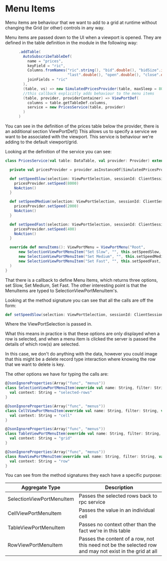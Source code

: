 # Menu Items

Menu items are behaviour that we want to add to a grid at runtime without changing the Grid (or other) controls in any way.

Menu items are passed down to the UI when a viewport is opened. They are defined in the table definition in the module in the following way: 

```scala
      .addTable(
        AutoSubscribeTableDef(
          name = "prices",
          keyField = "ric",
          Columns.fromNames("ric".string(), "bid".double(), "bidSize".int(), "ask".double(), "askSize".int(),
                            "last".double(), "open".double(), "close".double(), "scenario".string(), "phase".string()),
          joinFields = "ric"
        ),
        (table, vs) => new SimulatedPricesProvider(table, maxSleep = 800),
        //this callback explicitly adds behaviour to the menu items
        (table, provider, providerContainer) => ViewPortDef(
          columns = table.getTableDef.columns,
          service = new PricesService(table, provider)
        )
      )
```
You can see in the definition of the prices table below the provider, there is an additional section ViewPortDef()
This allows us to specify a service we want to be associated with the viewport. This service is behaviour we're adding
to the default viewport/grid. 

Looking at the definition of the service you can see: 

```scala 
class PricesService(val table: DataTable, val provider: Provider) extends RpcHandler with StrictLogging {

  private val pricesProvider = provider.asInstanceOf[SimulatedPricesProvider]

  def setSpeedSlow(selection: ViewPortSelection, sessionId: ClientSessionId):ViewPortAction = {
    pricesProvider.setSpeed(8000)
    NoAction()
  }

  def setSpeedMedium(selection: ViewPortSelection, sessionId: ClientSessionId):ViewPortAction = {
    pricesProvider.setSpeed(2000)
    NoAction()
  }

  def setSpeedFast(selection: ViewPortSelection, sessionId: ClientSessionId):ViewPortAction = {
    pricesProvider.setSpeed(400)
    NoAction()
  }

  override def menuItems(): ViewPortMenu = ViewPortMenu("Root",
      new SelectionViewPortMenuItem("Set Slow", "", this.setSpeedSlow, "SET_SPEED_SLOW"),
      new SelectionViewPortMenuItem("Set Medium", "", this.setSpeedMedium, "SET_SPEED_MED"),
      new SelectionViewPortMenuItem("Set Fast", "", this.setSpeedFast, "SET_SPEED_FAST")
  )
}
```

That there is a callback to define Menu Items, which returns three options, set Slow, Set Medium, Set Fast. 
The other interesting point is that the MenuItems are typed to SelectionViewPortMenuItem's. 

Looking at the method signature you can see that all the calls are off the form: 

```scala
def setSpeedSlow(selection: ViewPortSelection, sessionId: ClientSessionId):ViewPortAction
```

Where the ViewPortSelection is passed in. 

What this means in practice is that these options are only displayed when a row is selected, and when a menu item is clicked
the server is passed the details of which row(s) are selected. 

In this case, we don't do anything with the data, however you could image that this might be a delete record type interaction
where knowing the row that we want to delete is key. 

The other options we have for typing the calls are:

```scala
@JsonIgnoreProperties(Array("func", "menus"))
class SelectionViewPortMenuItem(override val name: String, filter: String, val func: (ViewPortSelection, ClientSessionId) => ViewPortAction, rpcName: String) extends ViewPortMenuItem(name, filter, rpcName) {
  val context: String = "selected-rows"
}

@JsonIgnoreProperties(Array("func", "menus"))
class CellViewPortMenuItem(override val name: String, filter: String, val func: (String, String, Object, ClientSessionId) => ViewPortAction, rpcName: String) extends ViewPortMenuItem(name, filter, rpcName) {
  val context: String = "cell"
}

@JsonIgnoreProperties(Array("func", "menus"))
class TableViewPortMenuItem(override val name: String, filter: String, val func: (ClientSessionId) => ViewPortAction, rpcName: String) extends ViewPortMenuItem(name, filter, rpcName) {
  val context: String = "grid"
}

@JsonIgnoreProperties(Array("func", "menus"))
class RowViewPortMenuItem(override val name: String, filter: String, val func: (String, Map[String, AnyRef], ClientSessionId) => ViewPortAction, rpcName: String) extends ViewPortMenuItem(name, filter, rpcName) {
  val context: String = "row"
}
```

You can see from the method signatures they each have a specific purpose: 


| Aggregate Type | Description                                                                                           |
|----------------|-------------------------------------------------------------------------------------------------------|
| SelectionViewPortMenuItem   | Passes the selected rows back to rpc service                                                          |
| CellViewPortMenuItem        | Passes the value in an individual cell                                                                |
| TableViewPortMenuItem       | Passes no context other than the fact we're in this table                                             |
| RowViewPortMenuItem         | Passes the content of a row, not this need not be the selected row and may not exist in the grid at all |







